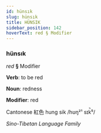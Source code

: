 ```yaml
---
id: hünsık
slug: hünsık
title: HÜNSIK
sidebar_position: 142
hoverText: red § Modifier
---
```


### hünsık

*red* **§** Modifier

**Verb**: to be red

**Noun**: redness

**Modifier**: red

Cantonese 紅色 hung sik /hʊŋ²¹ sɪk̚⁵/

*Sino-Tibetan Language Family*